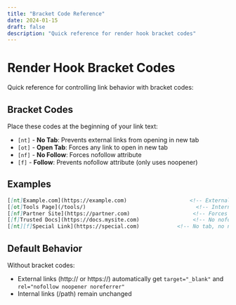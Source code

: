 ```yaml
---
title: "Bracket Code Reference"
date: 2024-01-15
draft: false
description: "Quick reference for render hook bracket codes"
---
```


# Render Hook Bracket Codes

Quick reference for controlling link behavior with bracket codes:

## Bracket Codes

Place these codes at the beginning of your link text:

- `[nt]` - **No Tab**: Prevents external links from opening in new tab
- `[ot]` - **Open Tab**: Forces any link to open in new tab  
- `[nf]` - **No Follow**: Forces nofollow attribute
- `[f]` - **Follow**: Prevents nofollow attribute (only uses noopener)

## Examples

```markdown
[[nt]Example.com](https://example.com)                    <!-- External, no new tab -->
[[ot]Tools Page](/tools/)                                   <!-- Internal, new tab -->
[[nf]Partner Site](https://partner.com)                    <!-- Forces nofollow -->
[[f]Trusted Docs](https://docs.mysite.com)                 <!-- No nofollow -->
[[nt][f]Special Link](https://special.com)            <!-- No tab, no nofollow -->
```

## Default Behavior

Without bracket codes:
- External links (http:// or https://) automatically get `target="_blank"` and `rel="nofollow noopener noreferrer"`
- Internal links (/path) remain unchanged